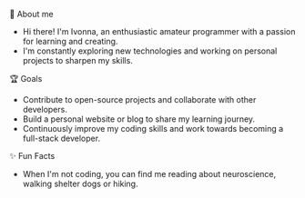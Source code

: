 🌈 About me 
- Hi there! I'm Ivonna, an enthusiastic amateur programmer with a passion for learning and creating.
- I'm constantly exploring new technologies and working on personal projects to sharpen my skills.

🏆 Goals
- Contribute to open-source projects and collaborate with other developers.
- Build a personal website or blog to share my learning journey.
- Continuously improve my coding skills and work towards becoming a full-stack developer.

✨ Fun Facts
- When I'm not coding, you can find me reading about neuroscience, walking shelter dogs or hiking.
